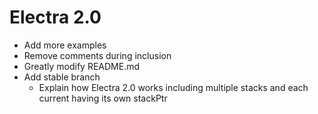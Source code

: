 # Electra 2.0

+ Add more examples
+ Remove comments during inclusion
+ Greatly modify README.md
+ Add stable branch
    + Explain how Electra 2.0 works including multiple stacks and each current having its own stackPtr
